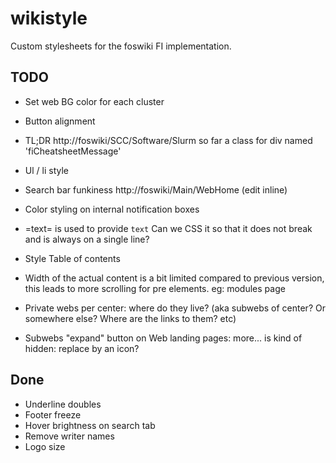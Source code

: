 # wikistyle
Custom stylesheets for the foswiki FI implementation. 

## TODO
- Set web BG color for each cluster
- Button alignment

- TL;DR http://foswiki/SCC/Software/Slurm so far a class for div named 'fiCheatsheetMessage'
- Ul / li style
- Search bar funkiness http://foswiki/Main/WebHome (edit inline)
- Color styling on internal notification boxes
- =text= is used to provide <code>text</code> Can we CSS it so that it does not break and is always on a single line?
- Style Table of contents
- Width of the actual content is a bit limited compared to previous version, this leads to more scrolling for pre elements. eg: modules page
- Private webs per center: where do they live? (aka subwebs of center? Or somewhere else? Where are the links to them? etc)
- Subwebs "expand" button on Web landing pages: more... is kind of hidden: replace by an icon?

## Done
- Underline doubles
- Footer freeze
- Hover brightness on search tab
- Remove writer names
- Logo size
